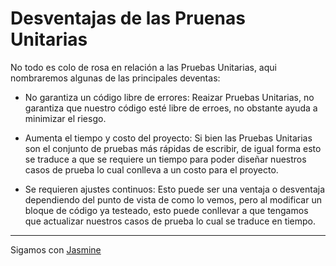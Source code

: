# Desventajas de las Pruenas Unitarias

No todo es colo de rosa en relación a las Pruebas Unitarias, aqui nombraremos algunas de las principales deventas:

- No garantiza un código libre de errores: Reaizar Pruebas Unitarias, no garantiza que nuestro código esté libre de erroes, no obstante ayuda a minimizar el riesgo.

- Aumenta el tiempo y costo del proyecto: Si bien las Pruebas Unitarias son el conjunto de pruebas más rápidas de escribir, de igual forma esto se traduce a que se requiere un tiempo para poder diseñar nuestros casos de prueba lo cual conlleva a un costo para el proyecto.

- Se requieren ajustes continuos: Esto puede ser una ventaja o desventaja dependiendo del punto de vista de como lo vemos, pero al modificar un bloque de código ya testeado, esto puede conllevar a que tengamos que actualizar nuestros casos de prueba lo cual se traduce en tiempo.

---

Sigamos con [Jasmine](../3-jasmine/3-1-sobre-jasmine.md)
